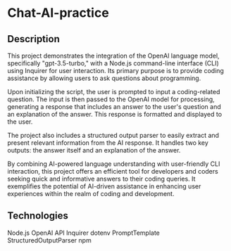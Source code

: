 # Chat-AI-practice

## Description

This project demonstrates the integration of the OpenAI language model, specifically "gpt-3.5-turbo," with a Node.js command-line interface (CLI) using Inquirer for user interaction. Its primary purpose is to provide coding assistance by allowing users to ask questions about programming.

Upon initializing the script, the user is prompted to input a coding-related question. The input is then passed to the OpenAI model for processing, generating a response that includes an answer to the user's question and an explanation of the answer. This response is formatted and displayed to the user.

The project also includes a structured output parser to easily extract and present relevant information from the AI response. It handles two key outputs: the answer itself and an explanation of the answer.

By combining AI-powered language understanding with user-friendly CLI interaction, this project offers an efficient tool for developers and coders seeking quick and informative answers to their coding queries. It exemplifies the potential of AI-driven assistance in enhancing user experiences within the realm of coding and development.

## Technologies 

Node.js
OpenAI API
Inquirer
dotenv
PromptTemplate
StructuredOutputParser
npm
